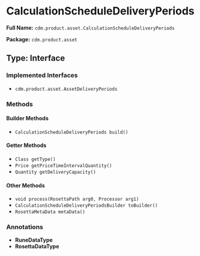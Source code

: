 # CalculationScheduleDeliveryPeriods

**Full Name:** `cdm.product.asset.CalculationScheduleDeliveryPeriods`

**Package:** `cdm.product.asset`

## Type: Interface

### Implemented Interfaces

- `cdm.product.asset.AssetDeliveryPeriods`

### Methods

#### Builder Methods

- `CalculationScheduleDeliveryPeriods build()`

#### Getter Methods

- `Class getType()`
- `Price getPriceTimeIntervalQuantity()`
- `Quantity getDeliveryCapacity()`

#### Other Methods

- `void process(RosettaPath arg0, Processor arg1)`
- `CalculationScheduleDeliveryPeriodsBuilder toBuilder()`
- `RosettaMetaData metaData()`

### Annotations

- **RuneDataType**
- **RosettaDataType**

